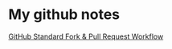 # My github notes

[GitHub Standard Fork & Pull Request Workflow](https://gist.github.com/Chaser324/ce0505fbed06b947d962)

